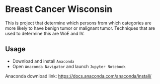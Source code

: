 # Breast Cancer Wisconsin
This is project that determine which persons from which categories are more likely to have benign tumor or malignant tumor. Techniques that are used to determine this are WoE and IV.

## Usage
* Download and install `Anaconda`
* Open `Anaconda Navigator` and launch `Jupyter Notebook`

Anaconda download link: https://docs.anaconda.com/anaconda/install/